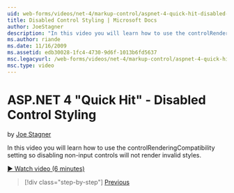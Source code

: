 ```yaml
---
uid: web-forms/videos/net-4/markup-control/aspnet-4-quick-hit-disabled-control-styling
title: Disabled Control Styling | Microsoft Docs
author: JoeStagner
description: "In this video you will learn how to use the controlRenderingCompatibility setting so disabling non-input controls will not render invalid styles."
ms.author: riande
ms.date: 11/16/2009
ms.assetid: edb30028-1fc4-4730-9d6f-1013b6fd5637
msc.legacyurl: /web-forms/videos/net-4/markup-control/aspnet-4-quick-hit-disabled-control-styling
msc.type: video
---
```

ASP.NET 4 "Quick Hit" - Disabled Control Styling
====================
by [Joe Stagner](https://github.com/JoeStagner)

In this video you will learn how to use the controlRenderingCompatibility setting so disabling non-input controls will not render invalid styles. 

[&#9654; Watch video (6 minutes)](https://channel9.msdn.com/Blogs/ASP-NET-Site-Videos/aspnet-4-quick-hit-disabled-control-styling)

> [!div class="step-by-step"]
> [Previous](aspnet-4-quick-hit-hidden-field-divs.md)
